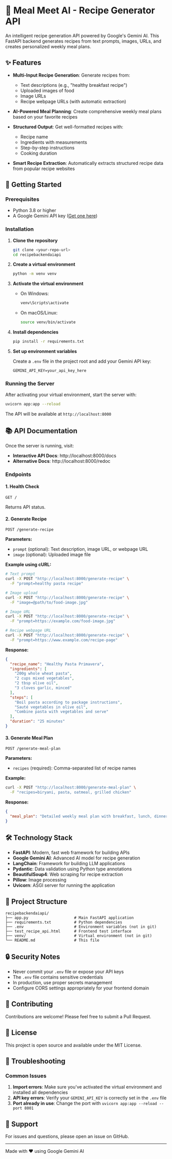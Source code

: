 # 🍳 Meal Meet AI - Recipe Generator API

An intelligent recipe generation API powered by Google's Gemini AI. This FastAPI backend generates recipes from text prompts, images, URLs, and creates personalized weekly meal plans.

## ✨ Features

- **Multi-Input Recipe Generation**: Generate recipes from:
  - Text descriptions (e.g., "healthy breakfast recipe")
  - Uploaded images of food
  - Image URLs
  - Recipe webpage URLs (with automatic extraction)
  
- **AI-Powered Meal Planning**: Create comprehensive weekly meal plans based on your favorite recipes

- **Structured Output**: Get well-formatted recipes with:
  - Recipe name
  - Ingredients with measurements
  - Step-by-step instructions
  - Cooking duration

- **Smart Recipe Extraction**: Automatically extracts structured recipe data from popular recipe websites

## 🚀 Getting Started

### Prerequisites

- Python 3.8 or higher
- A Google Gemini API key ([Get one here](https://makersuite.google.com/app/apikey))

### Installation

1. **Clone the repository**
   ```bash
   git clone <your-repo-url>
   cd recipebackendaiapi
   ```

2. **Create a virtual environment**
   ```bash
   python -m venv venv
   ```

3. **Activate the virtual environment**
   - On Windows:
     ```bash
     venv\Scripts\activate
     ```
   - On macOS/Linux:
     ```bash
     source venv/bin/activate
     ```

4. **Install dependencies**
   ```bash
   pip install -r requirements.txt
   ```

5. **Set up environment variables**
   
   Create a `.env` file in the project root and add your Gemini API key:
   ```env
   GEMINI_API_KEY=your_api_key_here
   ```

### Running the Server

After activating your virtual environment, start the server with:

```bash
uvicorn app:app --reload
```

The API will be available at `http://localhost:8000`

## 📚 API Documentation

Once the server is running, visit:
- **Interactive API Docs**: http://localhost:8000/docs
- **Alternative Docs**: http://localhost:8000/redoc

### Endpoints

#### 1. Health Check
```http
GET /
```
Returns API status.

#### 2. Generate Recipe
```http
POST /generate-recipe
```

**Parameters:**
- `prompt` (optional): Text description, image URL, or webpage URL
- `image` (optional): Uploaded image file

**Example using cURL:**
```bash
# Text prompt
curl -X POST "http://localhost:8000/generate-recipe" \
  -F "prompt=healthy pasta recipe"

# Image upload
curl -X POST "http://localhost:8000/generate-recipe" \
  -F "image=@path/to/food-image.jpg"

# Image URL
curl -X POST "http://localhost:8000/generate-recipe" \
  -F "prompt=https://example.com/food-image.jpg"

# Recipe webpage URL
curl -X POST "http://localhost:8000/generate-recipe" \
  -F "prompt=https://www.example.com/recipe-page"
```

**Response:**
```json
{
  "recipe_name": "Healthy Pasta Primavera",
  "ingredients": [
    "200g whole wheat pasta",
    "2 cups mixed vegetables",
    "2 tbsp olive oil",
    "3 cloves garlic, minced"
  ],
  "steps": [
    "Boil pasta according to package instructions",
    "Sauté vegetables in olive oil",
    "Combine pasta with vegetables and serve"
  ],
  "duration": "25 minutes"
}
```

#### 3. Generate Meal Plan
```http
POST /generate-meal-plan
```

**Parameters:**
- `recipes` (required): Comma-separated list of recipe names

**Example:**
```bash
curl -X POST "http://localhost:8000/generate-meal-plan" \
  -F "recipes=biryani, pasta, oatmeal, grilled chicken"
```

**Response:**
```json
{
  "meal_plan": "Detailed weekly meal plan with breakfast, lunch, dinner, snacks, shopping list, and meal prep tips..."
}
```

## 🛠️ Technology Stack

- **FastAPI**: Modern, fast web framework for building APIs
- **Google Gemini AI**: Advanced AI model for recipe generation
- **LangChain**: Framework for building LLM applications
- **Pydantic**: Data validation using Python type annotations
- **BeautifulSoup4**: Web scraping for recipe extraction
- **Pillow**: Image processing
- **Uvicorn**: ASGI server for running the application

## 📁 Project Structure

```
recipebackendaiapi/
├── app.py                    # Main FastAPI application
├── requirements.txt          # Python dependencies
├── .env                      # Environment variables (not in git)
├── test_recipe_api.html      # Frontend test interface
├── venv/                     # Virtual environment (not in git)
└── README.md                 # This file
```

## 🔒 Security Notes

- Never commit your `.env` file or expose your API keys
- The `.env` file contains sensitive credentials
- In production, use proper secrets management
- Configure CORS settings appropriately for your frontend domain

## 🤝 Contributing

Contributions are welcome! Please feel free to submit a Pull Request.

## 📝 License

This project is open source and available under the MIT License.

## 🐛 Troubleshooting

### Common Issues

1. **Import errors**: Make sure you've activated the virtual environment and installed all dependencies
2. **API key errors**: Verify your `GEMINI_API_KEY` is correctly set in the `.env` file
3. **Port already in use**: Change the port with `uvicorn app:app --reload --port 8001`

## 📧 Support

For issues and questions, please open an issue on GitHub.

---

Made with ❤️ using Google Gemini AI
